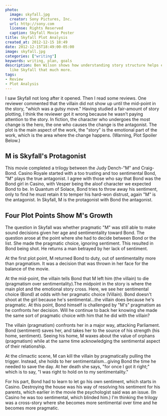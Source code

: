 ```yaml
---
photo:
  image: skyfall.jpg
  creator: Sony Pictures, Inc.
  url: http://sony.com
  license: Rights Reserved
  caption: Skyfall Movie Poster
title: Skyfall Plot Analysis
created_at: 2012-12-15 18:49
date: 2012-12-15T18:49:00-05:00
image: skyfall.jpg
categories: ["writing"]
keywords: writing, plan, goals
description: Ben Wilson shows how understanding story structure helps enjoy a movie
  like Skyfall that much more.
tags:
- Review
- Plot Analysis
---
```

<!--Lead Paragraph-->
I saw Skyfall not long after it opened. Then I read some reviews. One reviewer commented that the villain did not show up until the mid-point in the story, "which was a gutsy move." Having studied a fair-amount of story plotting, I think the reviewer got it wrong because he wasn't paying attention to the story. In fiction, the character who undergoes the most change is the hero, the one who causes the change is the antagonist. The plot is the main aspect of the work, the "story" is the emotional part of the work, which is the area where the change happens. (Warning, Plot Spoiler Below.)

<!--more-->

## M is Skyfall's Protagonist

This movie completed a trilogy between the Judy Dench-"M" and Craig-Bond. Casino Royale started with a too trusting and too sentimental Bond, "M" plays the true antagonist. I agree with those who say that Bond was the Bond girl in Casino, with Vesper being the aloof character we expected Bond to be. In Quantum of Solace, Bond tries to throw away his sentiment, only to find he must retain it to temper his hard-won distrust, again "M" is the antagonist. In Skyfall, M is the protagonist with Bond the antagonist.

## Four Plot Points Show M's Growth

The question in Skyfall was whether pragmatic "M" was still able to make sound decisions given her age and sentimentality toward Bond. The question arose at the point where she had to decide between Bond or the list. She made the pragmatic choice, ignoring sentiment. This resulted in Bond being shot. He returns a man betrayed by her lack of sentiment.

At the first plot point, M returned Bond to duty, out of sentimentality more than pragmatism. It was a decision that was thrown in her face for the balance of the movie.

At the mid-point, the villain tells Bond that M left him (the villain) to die (pragmatism over sentimentality).The midpoint in the story is where the main plot and the emotional story cross. Here, we see her sentimental choice (Bond) at odds with her pragmatic choice (Villain). Bond doesn't shoot at the girl because he's sentimental...the villain does because he's pragmatic. At this point, Bond himself is challenged by "M's" pragmatism as he confronts her decision. Will he continue to back her knowing she made the same sort of pragmatic choice with him that he did with the villain?

The villain (pragmatism) confronts her in a major way, attacking Parliament. Bond (sentiment) saves her, and takes her to the source of his strength (his home, sentiment). Seeing his home, M waxes about the value of orphans (pragmatism) while at the same time acknowledging the sentimental aspect of their relationship.

At the climactic scene, M can kill the villain by pragmatically pulling the trigger. Instead, she holds to her sentimentalism...giving Bond the time he needed to save the day. At her death she says, "for once I got it right;" which is to say, "I was right to hold on to my sentimentality."

For his part, Bond had to learn to let go his own sentiment, which starts in Casino. Destroying the house was his way of resolving his sentiment for his parents, which earlier in the movie the psychologist said was an issue. (In Casino he was too sentimental, which blinded him.) I'm thinking the trilogy was a cross-story where she becomes more sentimental over time and he becomes more pragmatic.
